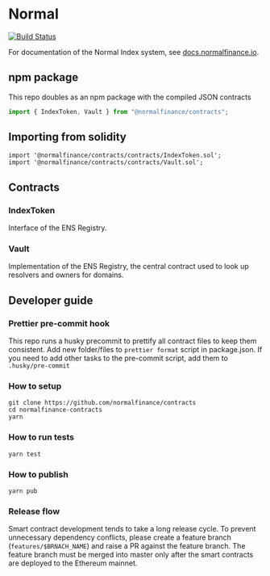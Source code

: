 # Normal

[![Build Status](https://travis-ci.org/ensdomains/ens-contracts.svg?branch=master)](https://travis-ci.org/ensdomains/ens-contracts)

For documentation of the Normal Index system, see [docs.normalfinance.io](https://docs.normalfinance.io/).

## npm package

This repo doubles as an npm package with the compiled JSON contracts

```js
import { IndexToken, Vault } from "@normalfinance/contracts";
```

## Importing from solidity

```
import '@normalfinance/contracts/contracts/IndexToken.sol';
import '@normalfinance/contracts/contracts/Vault.sol';

```

## Contracts

### IndexToken

Interface of the ENS Registry.

### Vault

Implementation of the ENS Registry, the central contract used to look up resolvers and owners for domains.

## Developer guide

### Prettier pre-commit hook

This repo runs a husky precommit to prettify all contract files to keep them consistent. Add new folder/files to `prettier format` script in package.json. If you need to add other tasks to the pre-commit script, add them to `.husky/pre-commit`

### How to setup

```
git clone https://github.com/normalfinance/contracts
cd normalfinance-contracts
yarn
```

### How to run tests

```
yarn test
```

### How to publish

```
yarn pub
```

### Release flow

Smart contract development tends to take a long release cycle. To prevent unnecessary dependency conflicts, please create a feature branch (`features/$BRNACH_NAME`) and raise a PR against the feature branch. The feature branch must be merged into master only after the smart contracts are deployed to the Ethereum mainnet.
